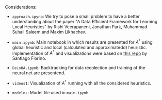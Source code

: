 Considerations:

- `approach.ipynb`: We try to pose a small problem to have a better understanding about the paper "A Data Efficient Framework for Learning Local Heuristics" by Rishi Veerapaneni, Jonathan Park, Muhammad Suhail Saleem and Maxim Likhachev.

- `main.ipynb`: Main notebook in which results are presented for $A^*$ using global heuristic and local (calculated and approximatedd) heuristic. Implementation of $A^*$ and visualizations were based on [this repo](https://github.com/santifiorino/maps-pathfinding/blob/main/pathfinding.ipynb) by Santiago Fiorino.

- `DeLoHA.ipynb`: Backtracking for data recolection and training of the neural net are presentend.

- `videos1`: Visualization of $A^*$ running with all the considered heuristics.

- `modelos`: Model file used in `main.ipynb`